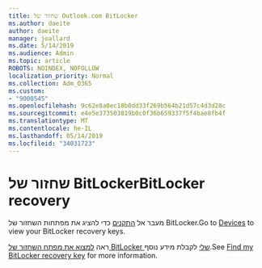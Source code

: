```yaml
---
title: שחזור של Outlook.com BitLocker
ms.author: daeite
author: daeite
manager: joallard
ms.date: 5/14/2019
ms.audience: Admin
ms.topic: article
ROBOTS: NOINDEX, NOFOLLOW
localization_priority: Normal
ms.collection: Adm_O365
ms.custom:
- "9000545"
ms.openlocfilehash: 9c62e8a0ec18b0dd33f269b564b21d57c4d3d28c
ms.sourcegitcommit: e4e5e373503819b0c0f36b659337f5f4bae8fb4f
ms.translationtype: MT
ms.contentlocale: he-IL
ms.lasthandoff: 05/14/2019
ms.locfileid: "34031723"
---
```

# <a name="bitlocker-recovery"></a><span data-ttu-id="43fe2-102">שחזור של BitLocker</span><span class="sxs-lookup"><span data-stu-id="43fe2-102">BitLocker recovery</span></span>

<span data-ttu-id="43fe2-103">מעבר אל [התקנים](https://account.microsoft.com/devices/recoverykey) כדי להציג את מפתחות השחזור של BitLocker.</span><span class="sxs-lookup"><span data-stu-id="43fe2-103">Go to [Devices](https://account.microsoft.com/devices/recoverykey) to view your BitLocker recovery keys.</span></span>

<span data-ttu-id="43fe2-104">ראה [למצוא את מפתח השחזור של BitLocker שלי](https://support.microsoft.com/help/4026181) לקבלת מידע נוסף.</span><span class="sxs-lookup"><span data-stu-id="43fe2-104">See [Find my BitLocker recovery key](https://support.microsoft.com/help/4026181) for more information.</span></span>